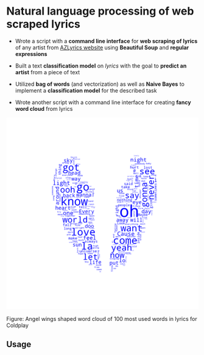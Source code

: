 # Natural language processing of web scraped lyrics

- Wrote a script with a **command line interface** for **web scraping of lyrics** of any artist from [AZLyrics website](https://www.azlyrics.com/) using **Beautiful Soup** and **regular expressions**

- Built a text **classification model** on *lyrics* with the goal to **predict an artist** from a piece of text

- Utilized **bag of words** (and vectorization) as well as **Naive Bayes** to implement a **classification model** for the described task

- Wrote another script with a command line interface for creating **fancy word cloud** from lyrics

![word cloud](./figures/coldplay.png)

Figure: Angel wings shaped word cloud of 100 most used words in lyrics for Coldplay

## Usage

